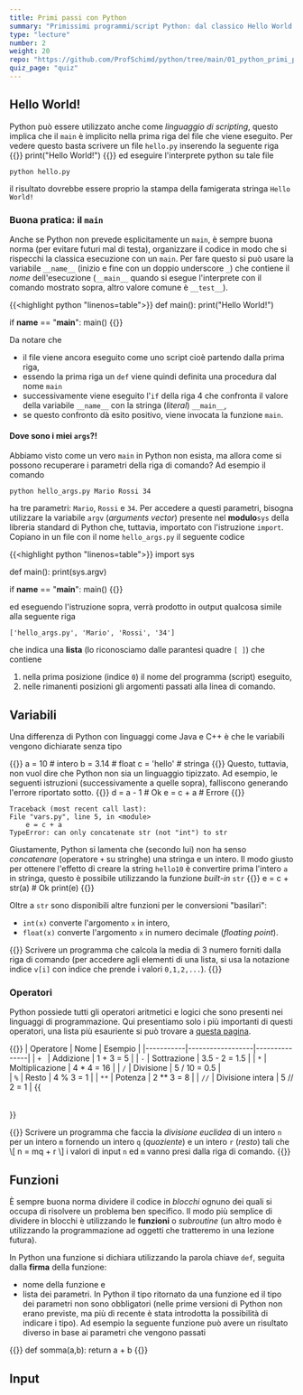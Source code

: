 ```yaml
---
title: Primi passi con Python
summary: "Primissimi programmi/script Python: dal classico Hello World!, all'utilizzo delle liste Python e della list comprehension."
type: "lecture"
number: 2
weight: 20
repo: "https://github.com/ProfSchimd/python/tree/main/01_python_primi_passi"
quiz_page: "quiz"
---
```


## Hello World!
Python può essere utilizzato anche come *linguaggio di scripting*, questo implica che
il ``main`` è implicito nella prima riga del file che viene eseguito. Per vedere
questo basta scrivere un file ``hello.py`` inserendo la seguente riga
{{<highlight python>}}
print("Hello World!")
{{</highlight>}}
ed eseguire l'interprete python su tale file

    python hello.py

il risultato dovrebbe essere proprio la stampa della famigerata stringa ``Hello World!``

### Buona pratica: il ``main``
Anche se Python non prevede esplicitamente un ``main``, è sempre buona norma (per evitare
futuri mal di testa), organizzare il codice in modo che si rispecchi la classica esecuzione
con un ``main``. Per fare questo si può usare la variabile ``__name__`` (inizio e fine con
un doppio underscore ``_``) che contiene il *nome* dell'esecuzione (``__main__`` quando si
esegue l'interprete con il comando mostrato sopra, altro valore comune è ``__test__``).

{{<highlight python "linenos=table">}}
def main():
    print("Hello World!")

if __name__ == "__main__":
    main()
{{</highlight>}}

Da notare che
* il file viene ancora eseguito come uno script cioè partendo dalla prima riga,
* essendo la prima riga un ``def`` viene quindi definita una procedura dal nome
``main``
* successivamente viene eseguito l'``if`` della riga 4 che confronta il valore
della variabile ``__name__`` con la stringa (*literal*) ``__main__``,
* se questo confronto dà esito positivo, viene invocata la funzione ``main``.

#### Dove sono i miei ``args``?!
Abbiamo visto come un vero ``main`` in Python non esista, ma allora come si
possono recuperare i parametri della riga di comando? Ad esempio il comando

    python hello_args.py Mario Rossi 34

ha tre parametri: ``Mario``, ``Rossi`` e ``34``. Per accedere a questi
parametri, bisogna utilizzare la variabile ``argv`` (*arguments vector*)
presente nel **modulo**``sys`` della libreria standard di Python che,
tuttavia, importato con l'istruzione ``import``. Copiano in un file
con il nome ``hello_args.py`` il seguente codice

{{<highlight python "linenos=table">}}
import sys

def main():
    print(sys.argv)

if __name__ == "__main__":
    main()
{{</highlight>}}

ed eseguendo l'istruzione sopra, verrà prodotto in output qualcosa simile
alla seguente riga

    ['hello_args.py', 'Mario', 'Rossi', '34']

che indica una **lista** (lo riconosciamo dalle parantesi quadre ``[ ]``)
che contiene
1. nella prima posizione (indice ``0``) il nome del programma (script) eseguito,
2. nelle rimanenti posizioni gli argomenti passati alla linea di comando.

## Variabili
Una differenza di Python con linguaggi come Java e C++ è che le variabili
vengono dichiarate senza tipo

{{<highlight python>}}
a = 10 # intero
b = 3.14 # float
c = 'hello' # stringa
{{</highlight>}}
Questo, tuttavia, non vuol dire che Python non sia un linguaggio tipizzato.
Ad esempio, le seguenti istruzioni (successivamente a quelle sopra), falliscono
generando l'errore riportato sotto.
{{<highlight python>}}
d = a - 1 # Ok
e = c + a # Errore
{{</highlight>}}

    Traceback (most recent call last):
    File "vars.py", line 5, in <module>
        e = c + a
    TypeError: can only concatenate str (not "int") to str

Giustamente, Python si lamenta che (secondo lui) non ha senso
*concatenare* (operatore ``+`` su stringhe) una stringa e un intero.
Il modo giusto per ottenere l'effetto di creare la string ``hello10``
è convertire prima l'intero ``a`` in stringa, questo è possibile
utilizzando la funzione *built-in* ``str``
{{<highlight python>}}
e = c + str(a) # Ok
print(e)
{{</highlight>}}

Oltre a ``str`` sono disponibili altre funzioni per le conversioni "basilari":
* ``int(x)`` converte l'argomento ``x`` in intero,
* ``float(x)`` converte l'argomento ``x`` in numero decimale (*floating point*).

{{<exercise>}}
Scrivere un programma che calcola la media di 3 numero forniti dalla riga di comando
(per accedere agli elementi di una lista, si usa la notazione indice ``v[i]`` con indice
che prende i valori ``0,1,2,...``).
{{</exercise>}}

### Operatori
Python possiede tutti gli operatori aritmetici e logici che sono presenti nei linguaggi
di programmazione. Qui presentiamo solo i più importanti di questi operatori, una lista
più esauriente si può trovare a [questa pagina](https://www.w3schools.com/python/python_operators.asp).

{{<table>}}
| Operatore | Nome             | Esempio       |
|-----------|------------------|---------------|
|  ``+ ``   | Addizione        | 1 + 3 = 5     |
|  ``-``    | Sottrazione      | 3.5 - 2 = 1.5 |
|  ``*``    | Moltiplicazione  | 4 * 4 = 16    |
|  ``/``    | Divisione	       | 5 / 10 = 0.5  |	
|  ``%``    | Resto	           | 4 % 3 = 1	   |
|  ``**``   | Potenza	       | 2 ** 3 = 8	   |
|  ``//``   | Divisione intera | 5 // 2 = 1    |
{{</table>}}

{{<exercise>}}
Scrivere un programma che faccia la *divisione euclidea* di un intero ``n`` per un
intero ``m`` fornendo un intero ``q`` (*quoziente*) e un intero ``r`` (*resto*) tali
che
\\[ n = mq + r \\]
i valori di input ``n`` ed ``m`` vanno presi dalla riga di comando.
{{</exercise>}}

## Funzioni
È sempre buona norma dividere il codice in *blocchi* ognuno dei quali si occupa di risolvere un
problema ben specifico. Il modo più semplice di dividere in blocchi è utilizzando le **funzioni**
o *subroutine* (un altro modo è utilizzando la programmazione ad oggetti che tratteremo in una
lezione futura).

In Python una funzione si dichiara utilizzando la parola chiave ``def``, seguita dalla **firma**
della funzione:
* nome della funzione e
* lista dei parametri.
In Python il tipo ritornato da una funzione ed il tipo dei parametri non sono
obbligatori (nelle prime versioni di Python non erano previste, ma più di recente è stata
introdotta la possibilità di indicare i tipo). Ad esempio la seguente funzione può avere
un risultato diverso in base ai parametri che vengono passati

{{<highlight python linenos>}}
def somma(a,b):
    return a + b
{{</highlight>}}
## Input

